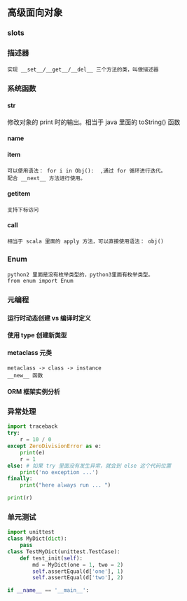 ## 高级面向对象
### __slots__
### 描述器
    实现 __set__/__get__/__del__ 三个方法的类，叫做描述器
### 系统函数
#### __str__ 
   修改对象的 print 时的输出。相当于 java 里面的 toString() 函数
#### __name__
#### __item__
    可以使用语法： for i in Obj():  ,通过 for 循环进行迭代。
    配合 __next__ 方法进行使用。
#### __getitem__
    支持下标访问
#### __call__
    相当于 scala 里面的 apply 方法，可以直接使用语法： obj()
### Enum
    python2 里面是没有枚举类型的，python3里面有枚举类型。
    from enum import Enum
### 元编程
#### 运行时动态创建 vs 编译时定义
#### 使用 type 创建新类型
#### metaclass 元类
    metaclass -> class -> instance
    __new__ 函数
#### ORM 框架实例分析
### 异常处理
```python
import traceback
try:
    r = 10 / 0
except ZeroDivisionError as e:
    print(e)
    r = 1
else: # 如果 try 里面没有发生异常，就会到 else 这个代码位置
    print('no exception ...')
finally:
    print("here always run ... ")

print(r)
```
### 单元测试
```python
import unittest
class MyDict(dict):
    pass
class TestMyDict(unittest.TestCase):
    def test_init(self):
        md = MyDict(one = 1, two = 2)
        self.assertEqual(d['one'], 1)
        self.assertEqual(d['two'], 2)

if __name__ == '__main__':
    
```




